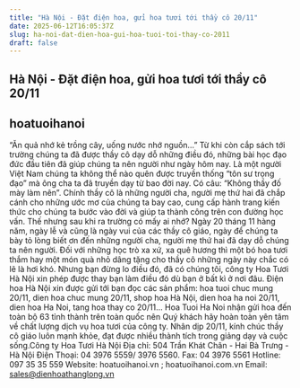 ```yaml
---
title: "Hà Nội - Đặt điện hoa, gửi hoa tươi tới thầy cô 20/11"
date: 2025-06-12T16:05:37Z
slug: ha-noi-dat-dien-hoa-gui-hoa-tuoi-toi-thay-co-2011
draft: false
---
```


## Hà Nội - Đặt điện hoa, gửi hoa tươi tới thầy cô 20/11

## hoatuoihanoi

“Ăn quả nhớ kẻ trồng cây, uống nước nhớ nguồn…” Từ khi còn cắp sách tới trường chúng ta đã được thầy cô dạy dỗ những điều đó, những bài học đạo đức đầu tiên đã giúp chúng ta nên người như ngày hôm nay. Là một người Việt Nam chúng ta không thể nào quên được truyền thống “tôn sư trọng đạo” mà ông cha ta đã truyền dạy từ bao đời nay. Có câu: “Không thầy đố mày làm nên”. Chính thầy cô là những người cha, người mẹ thứ hai đã chắp cánh cho những ước mơ của chúng ta bay cao, cung cấp hành trang kiến thức cho chúng ta bước vào đời và giúp ta thành công trên con đường học vấn. Thế nhưng sau khi ra trường có mấy ai nhớ?
Ngày 20 tháng 11 hàng năm, ngày lễ và cũng là ngày vui của các thầy cô giáo, ngày để chúng ta bày tỏ lòng biết ơn đến những người cha, người mẹ thứ hai đã dạy dỗ chúng ta nên người. Đối với những học trò xa xứ, xa quê hương thì một bó hoa tươi thắm hay một món quà nhỏ dâng tặng cho thầy cô những ngày này chắc có lẽ là hơi khó. Nhưng bạn đừng lo điều đó, đã có chúng tôi, công ty Hoa Tươi Hà Nội xin phép được thay bạn làm điều đó dù bạn ở bất kì ở nơi đâu. Điện hoa Hà Nội xin được gửi tới bạn đọc các sản phẩm: hoa tuoi chuc mung 20/11, dien hoa chuc mung 20/11, shop hoa Hà Nội, dien hoa ha noi 20/11, dien hoa Ha Noi, tang hoa thay co 20/11… Hoa Tuoi Ha Noi nhận gửi hoa đến toàn bộ 63 tỉnh thành trên toàn quốc nên Quý khách hãy hoàn toàn yên tâm về chất lượng dịch vụ hoa tươi của công ty. Nhân dịp 20/11, kính chúc thầy cô giáo luôn mạnh khỏe, đạt được nhiều thành tích trong giảng dạy và cuộc sống.Công ty Hoa Tươi Hà Nội
Địa chỉ: 504 Trần Khát Chân - Hai Bà Trưng - Hà Nội
Điện Thoại: 04 3976 5559/ 3976 5560. Fax: 04 3976 5561
Hotline: 097 35 35 559
Website: hoatuoihanoi.vn ; hoatuoihanoi.com.vn
Email: sales@dienhoathanglong.vn